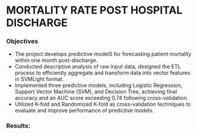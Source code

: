 # MORTALITY RATE POST HOSPITAL DISCHARGE
### Objectives
* The project develops predictive modelS for forecasting patient mortality within one month post-discharge.
* Conducted descriptive analysis of raw input data, designed the ETL process to efficiently aggregate and transform data into vector features in SVMLight format.
* Implemented three predictive models, including Logistic Regression, Support Vector Machine (SVM), and Decision Tree, achieving final accuracy and an AUC score exceeding 0.74 following cross-validation.
* Utilized K-fold and Randomized K-fold  as cross-validation techniques to evaluate and improve performance of predictive models. 

### Results:

